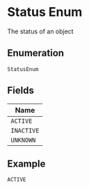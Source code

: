 
# Status Enum

The status of an object

## Enumeration

`StatusEnum`

## Fields

| Name |
|  --- |
| `ACTIVE` |
| `INACTIVE` |
| `UNKNOWN` |

## Example

```
ACTIVE
```

